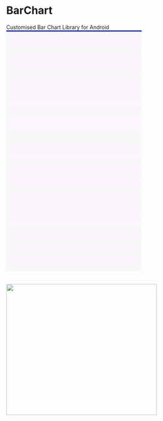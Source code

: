 # BarChart
Customised Bar Chart Library for Android <br/>
<img src="/screenshot/barchart.gif" width="360" height="640">

<br/>
<img src="/screenshot/bar_chart_add.gif" width="400" height="348">
